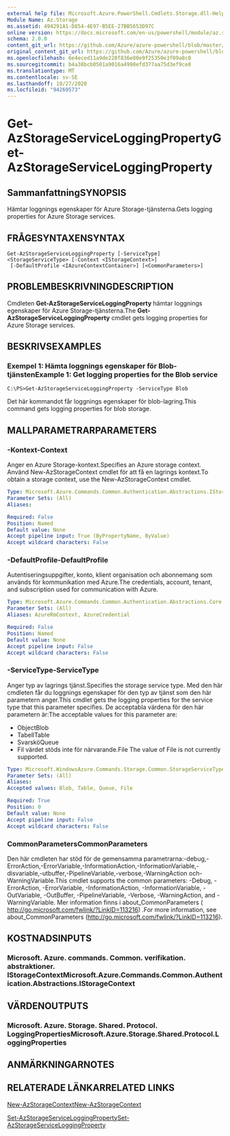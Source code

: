 ```yaml
---
external help file: Microsoft.Azure.PowerShell.Cmdlets.Storage.dll-Help.xml
Module Name: Az.Storage
ms.assetid: 494291A1-D854-4E97-B5EE-27BB5653D97C
online version: https://docs.microsoft.com/en-us/powershell/module/az.storage/get-azstorageserviceloggingproperty
schema: 2.0.0
content_git_url: https://github.com/Azure/azure-powershell/blob/master/src/Storage/Storage.Management/help/Get-AzStorageServiceLoggingProperty.md
original_content_git_url: https://github.com/Azure/azure-powershell/blob/master/src/Storage/Storage.Management/help/Get-AzStorageServiceLoggingProperty.md
ms.openlocfilehash: 6e4eced11a9de228f836e80e9f25350e3f09a8c0
ms.sourcegitcommit: b4a38bcb0501a9016a4998efd377aa75d3ef9ce8
ms.translationtype: MT
ms.contentlocale: sv-SE
ms.lasthandoff: 10/27/2020
ms.locfileid: "94269573"
---
```

# <span data-ttu-id="31e53-101">Get-AzStorageServiceLoggingProperty</span><span class="sxs-lookup"><span data-stu-id="31e53-101">Get-AzStorageServiceLoggingProperty</span></span>

## <span data-ttu-id="31e53-102">Sammanfattning</span><span class="sxs-lookup"><span data-stu-id="31e53-102">SYNOPSIS</span></span>
<span data-ttu-id="31e53-103">Hämtar loggnings egenskaper för Azure Storage-tjänsterna.</span><span class="sxs-lookup"><span data-stu-id="31e53-103">Gets logging properties for Azure Storage services.</span></span>

## <span data-ttu-id="31e53-104">FRÅGESYNTAXEN</span><span class="sxs-lookup"><span data-stu-id="31e53-104">SYNTAX</span></span>

```
Get-AzStorageServiceLoggingProperty [-ServiceType] <StorageServiceType> [-Context <IStorageContext>]
 [-DefaultProfile <IAzureContextContainer>] [<CommonParameters>]
```

## <span data-ttu-id="31e53-105">PROBLEMBESKRIVNING</span><span class="sxs-lookup"><span data-stu-id="31e53-105">DESCRIPTION</span></span>
<span data-ttu-id="31e53-106">Cmdleten **Get-AzStorageServiceLoggingProperty** hämtar loggnings egenskaper för Azure Storage-tjänsterna.</span><span class="sxs-lookup"><span data-stu-id="31e53-106">The **Get-AzStorageServiceLoggingProperty** cmdlet gets logging properties for Azure Storage services.</span></span>

## <span data-ttu-id="31e53-107">BESKRIVS</span><span class="sxs-lookup"><span data-stu-id="31e53-107">EXAMPLES</span></span>

### <span data-ttu-id="31e53-108">Exempel 1: Hämta loggnings egenskaper för Blob-tjänsten</span><span class="sxs-lookup"><span data-stu-id="31e53-108">Example 1: Get logging properties for the Blob service</span></span>
```
C:\PS>Get-AzStorageServiceLoggingProperty -ServiceType Blob
```

<span data-ttu-id="31e53-109">Det här kommandot får loggnings egenskaper för blob-lagring.</span><span class="sxs-lookup"><span data-stu-id="31e53-109">This command gets logging properties for blob storage.</span></span>

## <span data-ttu-id="31e53-110">MALLPARAMETRAR</span><span class="sxs-lookup"><span data-stu-id="31e53-110">PARAMETERS</span></span>

### <span data-ttu-id="31e53-111">-Kontext</span><span class="sxs-lookup"><span data-stu-id="31e53-111">-Context</span></span>
<span data-ttu-id="31e53-112">Anger en Azure Storage-kontext.</span><span class="sxs-lookup"><span data-stu-id="31e53-112">Specifies an Azure storage context.</span></span>
<span data-ttu-id="31e53-113">Använd New-AzStorageContext cmdlet för att få en lagrings kontext.</span><span class="sxs-lookup"><span data-stu-id="31e53-113">To obtain a storage context, use the New-AzStorageContext cmdlet.</span></span>

```yaml
Type: Microsoft.Azure.Commands.Common.Authentication.Abstractions.IStorageContext
Parameter Sets: (All)
Aliases:

Required: False
Position: Named
Default value: None
Accept pipeline input: True (ByPropertyName, ByValue)
Accept wildcard characters: False
```

### <span data-ttu-id="31e53-114">-DefaultProfile</span><span class="sxs-lookup"><span data-stu-id="31e53-114">-DefaultProfile</span></span>
<span data-ttu-id="31e53-115">Autentiseringsuppgifter, konto, klient organisation och abonnemang som används för kommunikation med Azure.</span><span class="sxs-lookup"><span data-stu-id="31e53-115">The credentials, account, tenant, and subscription used for communication with Azure.</span></span>

```yaml
Type: Microsoft.Azure.Commands.Common.Authentication.Abstractions.Core.IAzureContextContainer
Parameter Sets: (All)
Aliases: AzureRmContext, AzureCredential

Required: False
Position: Named
Default value: None
Accept pipeline input: False
Accept wildcard characters: False
```

### <span data-ttu-id="31e53-116">-ServiceType</span><span class="sxs-lookup"><span data-stu-id="31e53-116">-ServiceType</span></span>
<span data-ttu-id="31e53-117">Anger typ av lagrings tjänst.</span><span class="sxs-lookup"><span data-stu-id="31e53-117">Specifies the storage service type.</span></span>
<span data-ttu-id="31e53-118">Med den här cmdleten får du loggnings egenskaper för den typ av tjänst som den här parametern anger.</span><span class="sxs-lookup"><span data-stu-id="31e53-118">This cmdlet gets the logging properties for the service type that this parameter specifies.</span></span>
<span data-ttu-id="31e53-119">De acceptabla värdena för den här parametern är:</span><span class="sxs-lookup"><span data-stu-id="31e53-119">The acceptable values for this parameter are:</span></span>
- <span data-ttu-id="31e53-120">Object</span><span class="sxs-lookup"><span data-stu-id="31e53-120">Blob</span></span> 
- <span data-ttu-id="31e53-121">Tabell</span><span class="sxs-lookup"><span data-stu-id="31e53-121">Table</span></span>
- <span data-ttu-id="31e53-122">Svarskö</span><span class="sxs-lookup"><span data-stu-id="31e53-122">Queue</span></span>
- <span data-ttu-id="31e53-123">Fil värdet stöds inte för närvarande.</span><span class="sxs-lookup"><span data-stu-id="31e53-123">File The value of File is not currently supported.</span></span>

```yaml
Type: Microsoft.WindowsAzure.Commands.Storage.Common.StorageServiceType
Parameter Sets: (All)
Aliases:
Accepted values: Blob, Table, Queue, File

Required: True
Position: 0
Default value: None
Accept pipeline input: False
Accept wildcard characters: False
```

### <span data-ttu-id="31e53-124">CommonParameters</span><span class="sxs-lookup"><span data-stu-id="31e53-124">CommonParameters</span></span>
<span data-ttu-id="31e53-125">Den här cmdleten har stöd för de gemensamma parametrarna:-debug,-ErrorAction,-ErrorVariable,-InformationAction,-InformationVariable,-disvariable,-utbuffer,-PipelineVariable,-verbose,-WarningAction och-WarningVariable.</span><span class="sxs-lookup"><span data-stu-id="31e53-125">This cmdlet supports the common parameters: -Debug, -ErrorAction, -ErrorVariable, -InformationAction, -InformationVariable, -OutVariable, -OutBuffer, -PipelineVariable, -Verbose, -WarningAction, and -WarningVariable.</span></span> <span data-ttu-id="31e53-126">Mer information finns i about_CommonParameters ( http://go.microsoft.com/fwlink/?LinkID=113216) .</span><span class="sxs-lookup"><span data-stu-id="31e53-126">For more information, see about_CommonParameters (http://go.microsoft.com/fwlink/?LinkID=113216).</span></span>

## <span data-ttu-id="31e53-127">KOSTNADS</span><span class="sxs-lookup"><span data-stu-id="31e53-127">INPUTS</span></span>

### <span data-ttu-id="31e53-128">Microsoft. Azure. commands. Common. verifikation. abstraktioner. IStorageContext</span><span class="sxs-lookup"><span data-stu-id="31e53-128">Microsoft.Azure.Commands.Common.Authentication.Abstractions.IStorageContext</span></span>

## <span data-ttu-id="31e53-129">VÄRDEN</span><span class="sxs-lookup"><span data-stu-id="31e53-129">OUTPUTS</span></span>

### <span data-ttu-id="31e53-130">Microsoft. Azure. Storage. Shared. Protocol. LoggingProperties</span><span class="sxs-lookup"><span data-stu-id="31e53-130">Microsoft.Azure.Storage.Shared.Protocol.LoggingProperties</span></span>

## <span data-ttu-id="31e53-131">ANMÄRKNINGAR</span><span class="sxs-lookup"><span data-stu-id="31e53-131">NOTES</span></span>

## <span data-ttu-id="31e53-132">RELATERADE LÄNKAR</span><span class="sxs-lookup"><span data-stu-id="31e53-132">RELATED LINKS</span></span>

[<span data-ttu-id="31e53-133">New-AzStorageContext</span><span class="sxs-lookup"><span data-stu-id="31e53-133">New-AzStorageContext</span></span>](./New-AzStorageContext.md)

[<span data-ttu-id="31e53-134">Set-AzStorageServiceLoggingProperty</span><span class="sxs-lookup"><span data-stu-id="31e53-134">Set-AzStorageServiceLoggingProperty</span></span>](./Set-AzStorageServiceLoggingProperty.md)


